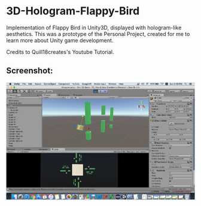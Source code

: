 # 3D-Hologram-Flappy-Bird
Implementation of Flappy Bird in Unity3D, displayed with hologram-like aesthetics. This was a prototype of the Personal Project, created for me to learn more about Unity game development. 

Credits to Quill18creates's Youtube Tutorial. 

## Screenshot:
![alt text](ScreenshotHologram.png "Game Screen")
